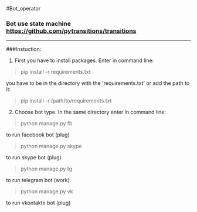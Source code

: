 #Bot_operator

### Bot use state machine https://github.com/pytransitions/transitions

----

###Instuction:

1. First you have to install packages. Enter in command line:
>pip install -r requirements.txt

you have to be in the directory with the 'requirements.txt' or add the path to it:
>pip install -r /path/to/requirements.txt

2. Choose bot type. In the same directory enter in command line:
>python manage.py fb 
 
to run facebook bot (plug)

>python manage.py skype

to run skype bot (plug)
>python manage.py tg

to run telegram bot (work)
>python manage.py vk 

to run vkontakte bot (plug)

